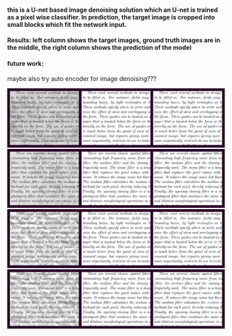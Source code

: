 
#### this is a U-net based image denoising solution which an U-net is trained as a pixel wise classifier. In prediction, the target image is cropped into small blocks which fit the network input.

#### Results: left column shows the target images, ground truth images are in the middle, the right column shows the prediction of the model

#### future work:
maybe also try auto encoder for image denoising???

![Alt text](https://github.com/Ao-Lee/text-image-denoising/raw/master/result/80.png)
![Alt text](https://github.com/Ao-Lee/text-image-denoising/raw/master/result/81.png)
![Alt text](https://github.com/Ao-Lee/text-image-denoising/raw/master/result/83.png)
![Alt text](https://github.com/Ao-Lee/text-image-denoising/raw/master/result/84.png)





